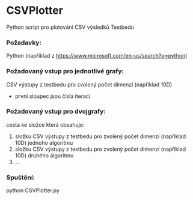 # CSVPlotter
Python script pro plotování CSV výsledků Testbedu



### Požadavky:
Python (například z https://www.microsoft.com/en-us/search?q=python)

### Požadovaný vstup pro jednotlivé grafy:
CSV výstupy z testbedu pro zvolený počet dimenzí (například 10D)
- první sloupec jsou čísla iterací

### Požadovaný vstup pro dvojgrafy:
cesta ke složce která obsahuje:
1. složku CSV výstupy z testbedu pro zvolený počet dimenzí (například 10D) jednoho algoritmu
2. složku CSV výstupy z testbedu pro zvolený počet dimenzí (například 10D) druhého algoritmu
3. ...


### Spuštění:
python CSVPlotter.py
